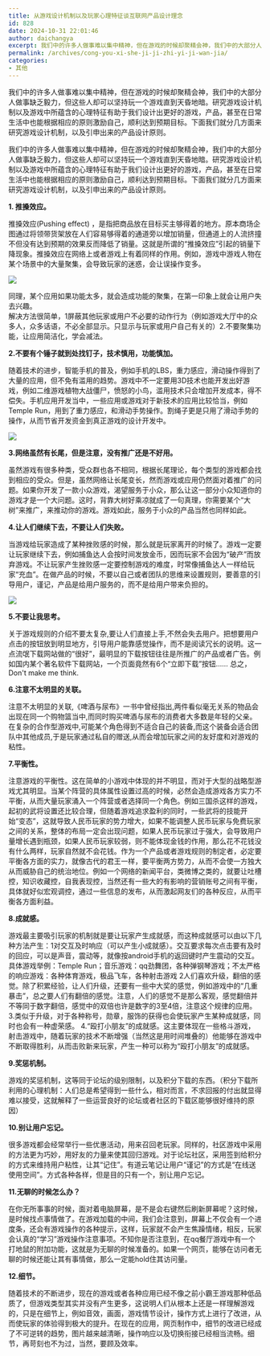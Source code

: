 ```yaml
---
title: 从游戏设计机制以及玩家心理特征谈互联网产品设计理念
id: 828
date: 2024-10-31 22:01:46
author: daichangya
excerpt: 我们中的许多人做事难以集中精神，但在游戏的时候却聚精会神，我们中的大部分人做事缺乏毅力，但这些人却可以坚持玩一个游戏直到天昏地暗。研究游戏设计机制以及游戏中所蕴含的心理特征有助于我们设计出更好的游戏、产品，甚至在日常生活中也能根据相应的原则激励自己，顺利达到预期目标。下面我们就分几方面
permalink: /archives/cong-you-xi-she-ji-ji-zhi-yi-ji-wan-jia/
categories:
- 其他
---
```




我们中的许多人做事难以集中精神，但在游戏的时候却聚精会神，我们中的大部分人做事缺乏毅力，但这些人却可以坚持玩一个游戏直到天昏地暗。研究游戏设计机制以及游戏中所蕴含的心理特征有助于我们设计出更好的游戏，产品，甚至在日常生活中也能根据相应的原则激励自己，顺利达到预期目标。下面我们就分几方面来研究游戏设计机制，以及引申出来的产品设计原则。

我们中的许多人做事难以集中精神，但在游戏的时候却聚精会神，我们中的大部分人做事缺乏毅力，但这些人却可以坚持玩一个游戏直到天昏地暗。研究游戏设计机制以及游戏中所蕴含的心理特征有助于我们设计出更好的游戏，产品，甚至在日常生活中也能根据相应的原则激励自己，顺利达到预期目标。下面我们就分几方面来研究游戏设计机制，以及引申出来的产品设计原则。

**1\. 推搡效应。**

推搡效应(Pushing effect) ，是指把商品放在目标买主够得着的地方。原本商场企图通过将领带货架放在人们容易够得着的通道旁以增加销量，但通道上的人流挤撞不但没有达到预期的效果反而降低了销量。这就是所谓的“推搡效应”引起的销量下降现象。推搡效应在网络上或者游戏上有着同样的作用。例如，游戏中游戏人物在某个场景中的大量聚集，会导致玩家的迷惑，会让误操作变多。

![](https://img.36krcdn.com/20200408/v2_e2876246eb32467f9e8d37e431ba7368_img_000)

同理，某个应用如果功能太多，就会造成功能的聚集，在第一印象上就会让用户失去兴趣。  
解决方法很简单，1屏蔽其他玩家或用户不必要的动作行为（例如游戏大厅中的众多人，众多话语，不必全部显示。只显示与玩家或用户自己有关的）2.不要聚集功能，让应用简洁化，学会减法。

**2.不要有个锤子就到处找钉子，技术慎用，功能慎加。**

随着技术的进步，智能手机的普及，例如手机的LBS，重力感应，滑动操作得到了大量的应用，但不免有滥用的趋势。游戏中不一定要用3D技术也能开发出好游戏，例如二维游戏植物大战僵尸，愤怒的小鸟，滥用技术只会增加开发成本，得不偿失。手机应用开发当中，一些应用或游戏对于新技术的应用比较恰当，例如Temple Run，用到了重力感应，和滑动手势操作。割绳子更是只用了滑动手势的操作，从而节省开发资金到真正游戏的设计开发中。

![](https://img.36krcdn.com/20200408/v2_d93521caf888486a8423bb0c560728b6_img_000)

**3.网络虽然有长尾，但是注意，没有推广还是不好用。**

虽然游戏有很多种类，受众群也各不相同，根据长尾理论，每个类型的游戏都会找到相应的受众。但是，虽然网络让长尾变长，然而游戏或应用仍然面对着推广的问题。如果你开发了一款小众游戏，渴望服务于小众，那么让这一部分小众知道你的游戏才是一个大问题。这时，背靠大树好乘凉就成了一句真理，你需要某个“大树”来推广，来推动你的游戏。游戏如此，服务于小众的产品当然也同样如此。

**4.让人们继续下去，不要让人们失败。**

当游戏给玩家造成了某种挫败感的时候，那么就是玩家离开的时候了。游戏一定要让玩家继续下去，例如捕鱼达人会按时间发放金币，因而玩家不会因为“破产”而放弃游戏。不让玩家产生挫败感一定要控制游戏的难度，时常像捕鱼达人一样给玩家“充血”。在做产品的时候，不要以自己或者团队的思维来设置规则，要善意的引导用户，谨记，产品是给用户服务的，而不是给用户带来负担的。

![](https://img.36krcdn.com/20200408/v2_3cb4d5f50e9748509c6a846afdf5cd40_img_000)

**5.不要让我思考。**

关于游戏规则的介绍不要太复杂,要让人们直接上手,不然会失去用户。把想要用户点击的按钮放到明显地方，引导用户能靠感觉操作，而不是阅读冗长的说明。这一点流氓下载网站做的“很好”，最明显的下载按钮往往是所推广的产品或者广告。例如国内某个著名软件下载网站，一个页面竟然有6个“立即下载”按钮…… 总之，Don't make me think.

**6.注意不太明显的关联。**

注意不太明显的关联,《啤酒与尿布》一书中曾经指出,两件看似毫无关系的物品会出现在同一个购物篮当中,而同时购买啤酒与尿布的消费者大多数是年轻的父亲。在复杂的合作型游戏中,可能某个角色得到不适合自己的装备,而这个装备会适合团队中其他成员,于是玩家通过私自的赠送,从而会增加玩家之间的友好度和对游戏的粘性。

**7.平衡性。**

注意游戏的平衡性。这在简单的小游戏中体现的并不明显，而对于大型的战略型游戏尤其明显。当某个阵营的具体属性设置过高的时候，必然会造成游戏各方实力不平衡，从而大量玩家涌入一个阵营或者选择同一个角色。例如三国杀这样的游戏，起初的武将设置还比较合理，但随着游戏追求盈利的同时，一些武将的技能开始“变态”，这就导致人民币玩家的势力增大，如果不能调整人民币玩家与免费玩家之间的关系，整体的布局一定会出现问题，如果人民币玩家过于强大，会导致用户量增长遇到瓶颈，如果人民币玩家较弱，则不能体现金钱的作用，那么花不花钱没有什么两样，玩家自然就不会花钱。作为一个产品或者游戏规则的制定者，必定要平衡各方面的实力，就像古代的君王一样，要平衡两方势力，从而不会使一方独大从而威胁自己的统治地位。例如一个网络的新闻平台，类微博之类的，就要让吐槽控，知识收藏控，自我表现控，当然还有一些大的有影响的营销账号之间有平衡，具体就好似宏观调控，通过一些信息的发布，从而激起网友们的各种反应，从而平衡各方面利益。

**8.成就感。**

游戏最主要吸引玩家的机制就是要让玩家产生成就感，而这种成就感可以由以下几种方法产生：1对交互及时响应（可以产生小成就感）。交互要求每次点击要有及时的回应，可以是声音，震动等，就像按android手机的返回键时产生震动的交互。具体游戏举例：Temple Run；音乐游戏：qq劲舞团，各种弹钢琴游戏；不太严格的响应游戏：各种体育游戏，极品飞车，各种射击游戏 2人们喜欢升级，翻倍的感觉。除了积累经验，让人们升级，还要有一些中大奖的感觉，例如游戏中的“几重暴击”，总之要人们有翻倍的感觉。注意，人们的感觉不是那么客观，感觉翻倍并不等同于数字翻倍，感觉中的双倍也许是数字的3至4倍，注意这个规律的应用。3.类似于升级，对于各种称号，勋章，服饰的获得也会使玩家产生某种成就感，同时也会有一种虚荣感。 4.“殴打小朋友”的成就感。这主要体现在一些格斗游戏，射击游戏中，随着玩家的技术不断增强（当然这是用时间堆叠的）他能够在游戏中不断取得胜利，从而击败新来玩家，产生一种可以称为“殴打小朋友”的成就感。

**9.奖惩机制。**

游戏的奖惩机制，这等同于论坛的级别限制，以及积分下载的东西。（积分下载所利用的心理机制：人们总是希望得到一些什么，相对而言，不求回报的付出就显得难以接受，这就解释了一些运营良好的论坛或者社区的下载区能够很好维持的原因）

**10.别让用户忘记。**

很多游戏都会经常举行一些优惠活动，用来召回老玩家。同样的，社区游戏中采用的方法更为巧妙，用好友的力量来使其回归游戏。对于论坛社区，采用签到给积分的方式来维持用户粘性，让其“记住”。有道云笔记让用户“谨记”的方式是“在线送使用空间”。方式各种各样，但是目的只有一个，别让用户忘记。

**11.无聊的时候怎么办？**

在你无所事事的时候，面对着电脑屏幕，是不是会右键然后刷新屏幕呢？这时候，是时候找点事情做了。在游戏加载的中间，我们会注意到，屏幕上不仅会有一个进度条，还会有游戏操作的各种提示，这样，玩家就不会产生焦躁情绪，相反，玩家会认真的“学习”游戏操作注意事项。不知你是否注意到，在qq餐厅游戏中有一个打地鼠的附加功能，这就是为无聊的时候准备的。如果一个网页，能够在访问者无聊的时候还能让其有事情做，那么一定能hold住其访问量。

**12.细节。**

随着技术的不断进步，现在的游戏或者各种应用已经不像之前小霸王游戏那种低品质了，但游戏类型其实并没有产生更多，这说明人们从根本上还是一样理解游戏的，只是在细节上，例如音效，画面，游戏情节设计，操作方式上进行了改进，从而使玩家的体验得到极大的提升。在现在的应用，网页制作中，细节的改进已经成了不可逆转的趋势，图片越来越清晰，操作响应以及切换衔接已经相当流畅。细节，再苛刻也不为过，当然，要顾及效率。

